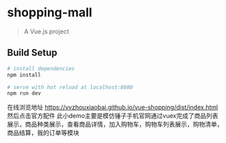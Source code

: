 # shopping-mall

> A Vue.js project

## Build Setup

``` bash
# install dependencies
npm install

# serve with hot reload at localhost:8080
npm run dev

```

在线浏览地址 https://vvzhouxiaobai.github.io/vue-shopping/dist/index.html 然后点击官方配件
此小demo主要是模仿锤子手机官网通过vuex完成了商品列表展示，商品种类展示，查看商品详情，加入购物车，购物车列表展示，购物清单，商品结算，我的订单等模块
